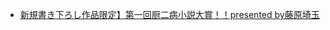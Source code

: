 - [新規書き下ろし作品限定】第一回厨二病小説大賞！！presented by藤原埼玉](https://github.com/shijimic/kansoutoka/tree/master/chuni1)
